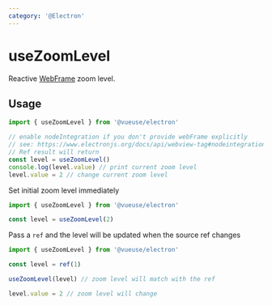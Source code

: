 ```yaml
---
category: '@Electron'
---
```


# useZoomLevel

Reactive [WebFrame](https://www.electronjs.org/docs/api/web-frame#webframe) zoom level.

## Usage

```ts
import { useZoomLevel } from '@vueuse/electron'

// enable nodeIntegration if you don't provide webFrame explicitly
// see: https://www.electronjs.org/docs/api/webview-tag#nodeintegration
// Ref result will return
const level = useZoomLevel()
console.log(level.value) // print current zoom level
level.value = 2 // change current zoom level
```

Set initial zoom level immediately

```ts
import { useZoomLevel } from '@vueuse/electron'

const level = useZoomLevel(2)
```

Pass a `ref` and the level will be updated when the source ref changes

```ts
import { useZoomLevel } from '@vueuse/electron'

const level = ref(1)

useZoomLevel(level) // zoom level will match with the ref

level.value = 2 // zoom level will change
```
